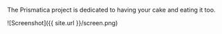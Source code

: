The Prismatica project is dedicated to having your cake and eating it too.

![Screenshot]({{ site.url }}/screen.png)
